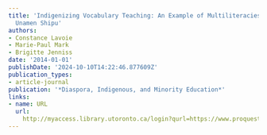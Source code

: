 ```yaml
---
title: 'Indigenizing Vocabulary Teaching: An Example of Multiliteracies Pedagogy from
  Unamen Shipu'
authors:
- Constance Lavoie
- Marie-Paul Mark
- Brigitte Jenniss
date: '2014-01-01'
publishDate: '2024-10-10T14:22:46.877609Z'
publication_types:
- article-journal
publication: '*Diaspora, Indigenous, and Minority Education*'
links:
- name: URL
  url: 
    http://myaccess.library.utoronto.ca/login?qurl=https://www.proquest.com/docview/1651860792?accountid=14771&bdid=38382&_bd=Eubf61DDsPq3ziQxLzOjz7jfG8M%3D
---
```

